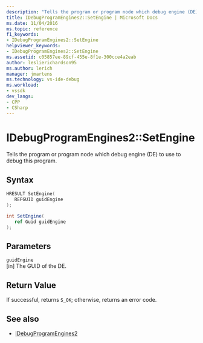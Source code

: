 ```yaml
---
description: "Tells the program or program node which debug engine (DE) to use to debug this program."
title: IDebugProgramEngines2::SetEngine | Microsoft Docs
ms.date: 11/04/2016
ms.topic: reference
f1_keywords:
- IDebugProgramEngines2::SetEngine
helpviewer_keywords:
- IDebugProgramEngines2::SetEngine
ms.assetid: c05857ee-89cf-455e-8f1e-300cce4a2eab
author: leslierichardson95
ms.author: lerich
manager: jmartens
ms.technology: vs-ide-debug
ms.workload:
- vssdk
dev_langs:
- CPP
- CSharp
---
```

# IDebugProgramEngines2::SetEngine
Tells the program or program node which debug engine (DE) to use to debug this program.

## Syntax

```cpp
HRESULT SetEngine( 
   REFGUID guidEngine
);
```

```csharp
int SetEngine( 
   ref Guid guidEngine
);
```

## Parameters
`guidEngine`\
[in] The GUID of the DE.

## Return Value
 If successful, returns `S_OK`; otherwise, returns an error code.

## See also
- [IDebugProgramEngines2](../../../extensibility/debugger/reference/idebugprogramengines2.md)
